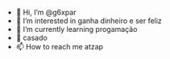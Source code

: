 - 👋 Hi, I’m @g6xpar
- 👀 I’m interested in ganha dinheiro e ser feliz
- 🌱 I’m currently learning progamação
- 💞️ casado
- 📫 How to reach me atzap

<!---
g6xpar/g6xpar is a ✨ special ✨ repository because its `README.md` (this file) appears on your GitHub profile.
You can click the Preview link to take a look at your changes.
--->

